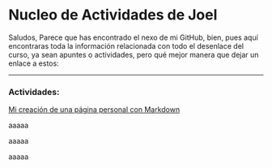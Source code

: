 # Nucleo de Actividades de Joel 
Saludos, Parece que has encontrado el nexo de mi GitHub, bien, pues aquí encontraras toda la información relacionada con todo el desenlace del curso, ya sean apuntes o actividades, pero qué mejor manera que dejar un enlace a estos: 
***
### Actividades: 
[Mi creación de una página personal con Markdown](https://github.com/JoelOrtegaBorreguero/Creacion_de_una_pagina_personal_con_Markdown_Joel/blob/main/Inicio/Presentacion.md)

aaaaa


aaaaa

aaaaa
